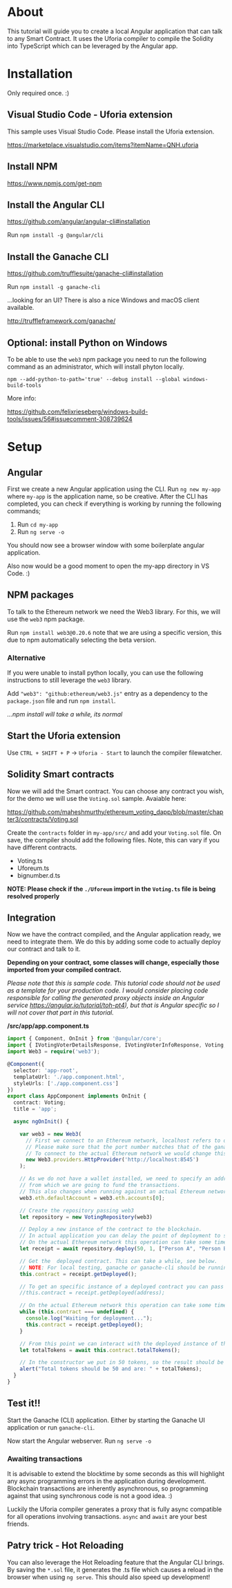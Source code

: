 # About
This tutorial will guide you to create a local Angular application that can talk to any Smart Contract. It uses the Uforia compiler to compile the Solidity into TypeScript which can be leveraged by the Angular app.

# Installation

Only required once. :)

## Visual Studio Code - Uforia extension
This sample uses Visual Studio Code. Please install the Uforia extension.

https://marketplace.visualstudio.com/items?itemName=QNH.uforia

## Install NPM

https://www.npmjs.com/get-npm

## Install the Angular CLI

https://github.com/angular/angular-cli#installation

Run `npm install -g @angular/cli` 

## Install the Ganache CLI

https://github.com/trufflesuite/ganache-cli#installation

Run `npm install -g ganache-cli`

...looking for an UI? There is also a nice Windows and macOS client available.

http://truffleframework.com/ganache/

## Optional: install Python on Windows

To be able to use the `web3` npm package you need to run the following command as an administrator, which will install phyton locally.

`npm --add-python-to-path='true' --debug install --global windows-build-tools`

More info:

https://github.com/felixrieseberg/windows-build-tools/issues/56#issuecomment-308739624

# Setup

## Angular

First we create a new Angular application using the CLI. Run `ng new my-app` where `my-app` is the application name, so be creative. After the CLI has completed, you can check if everything is working by running the following commands;

1. Run `cd my-app`
2. Run `ng serve -o`

You should now see a browser window with some boilerplate angular application.

Also now would be a good moment to open the my-app directory in VS Code. :)

## NPM packages

To talk to the Ethereum network we need the Web3 library. For this, we will use the `web3` npm package.

Run `npm install web3@0.20.6` note that we are using a specific version, this due to npm automatically selecting the beta version.

### Alternative

If you were unable to install python locally, you can use the following instructions to still leverage the `web3` library.

Add `"web3": "github:ethereum/web3.js"` entry as a dependency to the `package.json` file and run `npm install`. 

*...npm install will take a while, its normal*

## Start the Uforia extension

Use `CTRL + SHIFT + P` -> `Uforia - Start` to launch the compiler filewatcher.

## Solidity Smart contracts

Now we will add the Smart contract. You can choose any contract you wish, for the demo we will use the `Voting.sol` sample. Avaiable here: 

https://github.com/maheshmurthy/ethereum_voting_dapp/blob/master/chapter3/contracts/Voting.sol

Create the `contracts` folder in `my-app/src/` and add your `Voting.sol` file. On save, the compiler should add the following files. Note, this can vary if you have different contracts.

- Voting.ts
- Uforeum.ts
- bignumber.d.ts

**NOTE: Please check if the `./Uforeum` import in the `Voting.ts` file is being resolved properly**

## Integration

Now we have the contract compiled, and the Angular application ready, we need to integrate them. We do this by adding some code to actually deploy our contract and talk to it.

**Depending on your contract, some classes will change, especially those imported from your compiled contract.**

*Please note that this is sample code. This tutorial code should not be used as a template for your production code. I would consider placing code responsible for calling the generated proxy objects inside an Angular service https://angular.io/tutorial/toh-pt4), but that is Angular specific so I will not cover that part in this tutorial.*


**/src/app/app.component.ts**
```ts
import { Component, OnInit } from '@angular/core';
import { IVotingVoterDetailsResponse, IVotingVoterInfoResponse, Voting, VotingRepository } from './../contracts/Voting'
import Web3 = require('web3');

@Component({
  selector: 'app-root',
  templateUrl: './app.component.html',
  styleUrls: ['./app.component.css']
})
export class AppComponent implements OnInit {
  contract: Voting;
  title = 'app';

  async ngOnInit() {

    var web3 = new Web3(
      // First we connect to an Ethereum network, localhost refers to our local ganache instance. 
      // Please make sure that the port number matches that of the ganache instance running on your machine. 
      // To connect to the actual Ethereum network we would change this.
      new Web3.providers.HttpProvider('http://localhost:8545')
    );

    // As we do not have a wallet installed, we need to specify an address 
    // from which we are going to fund the transactions. 
    // This also changes when running against an actual Ethereum network of course. :)
    web3.eth.defaultAccount = web3.eth.accounts[0];

    // Create the repository passing web3
    let repository = new VotingRepository(web3)

    // Deploy a new instance of the contract to the blockchain.
    // In actual application you can delay the point of deployment to support use-cases.
    // On the actual Ethereum network this operation can take some time, so we support async delpyoyments.
    let receipt = await repository.deploy(50, 1, ["Person A", "Person B"])

    // Get the  deployed contract. This can take a while, see below. 
    // NOTE: For local testing, ganache or ganache-cli should be running.
    this.contract = receipt.getDeployed();

    // To get an specific instance of a deployed contract you can pass the address to the getDeployed() method. This address is available on the contract and receipt object.
    //this.contract = receipt.getDeployed(address);

    // On the actual Ethereum network this operation can take some time, so we wait.
    while (this.contract === undefined) {
      console.log("Waiting for deployment...");
      this.contract = receipt.getDeployed();
    }

    // From this point we can interact with the deployed instance of the contract
    let totalTokens = await this.contract.totalTokens();

    // In the constructor we put in 50 tokens, so the result should be 50. :)
    alert("Total tokens should be 50 and are: " + totalTokens);
  }
}
```

 ## Test it!!

Start the Ganache (CLI) application. Either by starting the Ganache UI application or run `ganache-cli`. 

Now start the Angular webserver. Run `ng serve -o`

### Awaiting transactions 
It is advisable to extend the blocktime by some seconds as this will highlight any async programming errors in the application during development. Blockchain transactions are inherently asynchronous, so programming against that using synchronous code is not a good idea. :)

Luckily the Uforia compiler generates a proxy that is fully async compatible for all operations involving transactions. `async` and `await` are your best friends.  

## Patry trick - Hot Reloading

You can also leverage the Hot Reloading feature that the Angular CLI brings. By saving the `*.sol` file, it generates the .ts file which causes a reload in the browser when using `ng serve`. This should also speed up development! 

